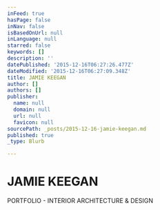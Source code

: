 ```yaml
---
inFeed: true
hasPage: false
inNav: false
isBasedOnUrl: null
inLanguage: null
starred: false
keywords: []
description: ''
datePublished: '2015-12-16T06:27:26.477Z'
dateModified: '2015-12-16T06:27:09.348Z'
title: JAMIE KEEGAN
author: []
authors: []
publisher:
  name: null
  domain: null
  url: null
  favicon: null
sourcePath: _posts/2015-12-16-jamie-keegan.md
published: true
_type: Blurb

---
```

# JAMIE KEEGAN

PORTFOLIO  -  INTERIOR ARCHITECTURE & DESIGN